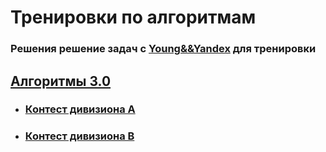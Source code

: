 # Тренировки по алгоритмам

### Решения решение задач с [Young&&Yandex](https://yandex.ru/yaintern) для тренировки

## [Алгоритмы 3.0](%D0%90%D0%BB%D0%B3%D0%BE%D1%80%D0%B8%D1%82%D0%BC%D1%8B%203.0/)
- ### [Контест дивизиона A](https://contest.yandex.ru/contest/45469/problems/)
- ### [Контест дивизиона B](https://contest.yandex.ru/contest/45468/problems/)